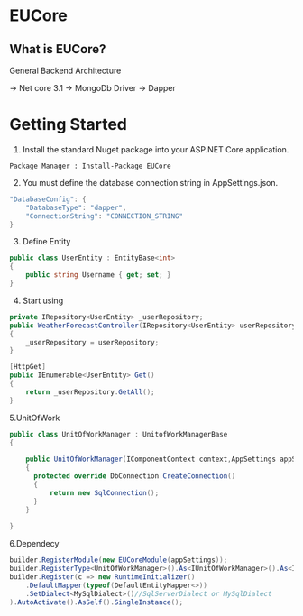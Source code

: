 # EUCore

## What is EUCore?

General Backend Architecture

-> Net core 3.1
-> MongoDb Driver
-> Dapper

# Getting Started #

1. Install the standard Nuget package into your ASP.NET Core application.

```
Package Manager : Install-Package EUCore
```
    
2. You must define the database connection string in AppSettings.json.

```c#
"DatabaseConfig": {
    "DatabaseType": "dapper",
    "ConnectionString": "CONNECTION_STRING"
}
```

3. Define Entity

```c#
public class UserEntity : EntityBase<int>
{
    public string Username { get; set; }
}
```    

4. Start using

```c#
private IRepository<UserEntity> _userRepository;
public WeatherForecastController(IRepository<UserEntity> userRepository)
{
    _userRepository = userRepository;
}

[HttpGet]
public IEnumerable<UserEntity> Get()
{
    return _userRepository.GetAll();
}
```
    
5.UnitOfWork

```c#
public class UnitOfWorkManager : UnitofWorkManagerBase
{
 
    public UnitOfWorkManager(IComponentContext context,AppSettings appSettings) : base(appSettings,context)
    {
      protected override DbConnection CreateConnection()
      {
          return new SqlConnection();
      }
    }
 
}
```     
   
6.Dependecy

```c#
builder.RegisterModule(new EUCoreModule(appSettings));
builder.RegisterType<UnitOfWorkManager>().As<IUnitOfWorkManager>().As<IRepositoryManager>().InstancePerLifetimeScope();
builder.Register(c => new RuntimeInitializer()
    .DefaultMapper(typeof(DefaultEntityMapper<>))
    .SetDialect<MySqlDialect>()//SqlServerDialect or MySqlDialect
).AutoActivate().AsSelf().SingleInstance();
```
